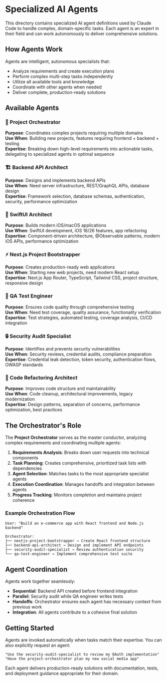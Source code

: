 # Specialized AI Agents

This directory contains specialized AI agent definitions used by Claude Code to handle complex, domain-specific tasks. Each agent is an expert in their field and can work autonomously to deliver comprehensive solutions.

## How Agents Work

Agents are intelligent, autonomous specialists that:
- Analyze requirements and create execution plans
- Perform complex multi-step tasks independently
- Utilize all available tools and knowledge
- Coordinate with other agents when needed
- Deliver complete, production-ready solutions

## Available Agents

### 🎯 Project Orchestrator
**Purpose**: Coordinates complex projects requiring multiple domains  
**Use When**: Building new projects, features requiring frontend + backend + testing  
**Expertise**: Breaking down high-level requirements into actionable tasks, delegating to specialized agents in optimal sequence  

### 🏗️ Backend API Architect  
**Purpose**: Designs and implements backend APIs  
**Use When**: Need server infrastructure, REST/GraphQL APIs, database design  
**Expertise**: Framework selection, database schemas, authentication, security, performance optimization  

### 📱 SwiftUI Architect
**Purpose**: Builds modern iOS/macOS applications  
**Use When**: SwiftUI development, iOS 18/26 features, app refactoring  
**Expertise**: Component-driven architecture, @Observable patterns, modern iOS APIs, performance optimization  

### ⚡ Next.js Project Bootstrapper
**Purpose**: Creates production-ready web applications  
**Use When**: Starting new web projects, need modern React setup  
**Expertise**: Next.js App Router, TypeScript, Tailwind CSS, project structure, responsive design  

### 🧪 QA Test Engineer
**Purpose**: Ensures code quality through comprehensive testing  
**Use When**: Need test coverage, quality assurance, functionality verification  
**Expertise**: Test strategies, automated testing, coverage analysis, CI/CD integration  

### 🔒 Security Audit Specialist
**Purpose**: Identifies and prevents security vulnerabilities  
**Use When**: Security reviews, credential audits, compliance preparation  
**Expertise**: Credential leak detection, token security, authentication flows, OWASP standards  

### 🔧 Code Refactoring Architect
**Purpose**: Improves code structure and maintainability  
**Use When**: Code cleanup, architectural improvements, legacy modernization  
**Expertise**: Design patterns, separation of concerns, performance optimization, best practices  

## The Orchestrator's Role

The **Project Orchestrator** serves as the master conductor, analyzing complex requirements and coordinating multiple agents:

1. **Requirements Analysis**: Breaks down user requests into technical components
2. **Task Planning**: Creates comprehensive, prioritized task lists with dependencies  
3. **Agent Selection**: Matches tasks to the most appropriate specialist agents
4. **Execution Coordination**: Manages handoffs and integration between agents
5. **Progress Tracking**: Monitors completion and maintains project coherence

### Example Orchestration Flow
```
User: "Build an e-commerce app with React frontend and Node.js backend"

Orchestrator:
├── nextjs-project-bootstrapper → Create React frontend structure
├── backend-api-architect → Design and implement API endpoints  
├── security-audit-specialist → Review authentication security
└── qa-test-engineer → Implement comprehensive test suite
```

## Agent Coordination

Agents work together seamlessly:
- **Sequential**: Backend API created before frontend integration
- **Parallel**: Security audit while QA engineer writes tests
- **Handoffs**: Orchestrator ensures each agent has necessary context from previous work
- **Integration**: All agents contribute to a cohesive final solution

## Getting Started

Agents are invoked automatically when tasks match their expertise. You can also explicitly request an agent:

```
"Use the security-audit-specialist to review my OAuth implementation"
"Have the project-orchestrator plan my new social media app"
```

Each agent delivers production-ready solutions with documentation, tests, and deployment guidance appropriate for their domain.